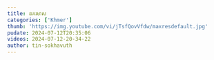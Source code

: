 ```yaml
---
title: នគរមាស
categories: ['Khmer']
thumb: 'https://img.youtube.com/vi/jTsfQovVfdw/maxresdefault.jpg'
pudate: 2024-07-12T20:35:06
videos: 2024-07-12-20-34-22
author: tin-sokhavuth
---
```


